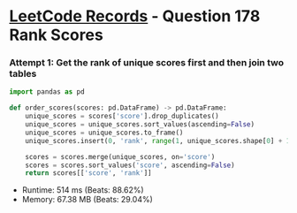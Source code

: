 # [LeetCode Records](../README.md) - Question 178 Rank Scores

### Attempt 1: Get the rank of unique scores first and then join two tables
```py
import pandas as pd

def order_scores(scores: pd.DataFrame) -> pd.DataFrame:
    unique_scores = scores['score'].drop_duplicates()
    unique_scores = unique_scores.sort_values(ascending=False)
    unique_scores = unique_scores.to_frame()
    unique_scores.insert(0, 'rank', range(1, unique_scores.shape[0] + 1))

    scores = scores.merge(unique_scores, on='score')
    scores = scores.sort_values('score', ascending=False)
    return scores[['score', 'rank']]
```
- Runtime: 514 ms (Beats: 88.62%)
- Memory: 67.38 MB (Beats: 29.04%)

<br>
